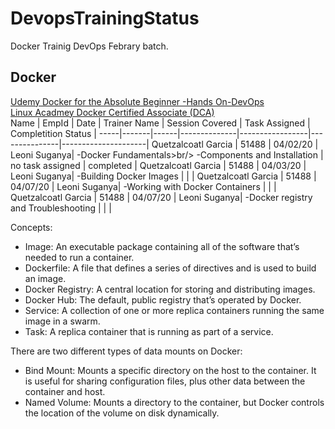 # DevopsTrainingStatus
Docker Trainig DevOps Febrary batch.
 
## Docker ##
[Udemy Docker for the Absolute Beginner -Hands On-DevOps](https://hexaware.udemy.com/course/learn-docker/learn/lecture/7838182?learning_path_id=166928#overview)<br />
[Linux Acadmey Docker Certified Associate (DCA)](https://linuxacademy.com/cp/modules/view/id/347?redirect_uri=https://app.linuxacademy.com/search?query=Docker)<br />
Name | EmpId | Date | Trainer Name | Session Covered | Task Assigned | Completition Status |
-----|-------|------|--------------|-----------------|---------------|---------------------|
Quetzalcoatl Garcia | 51488 | 04/02/20 | Leoni Suganya| -Docker Fundamentals>br/> -Components and Installation | no task assigned  | completed |
Quetzalcoatl Garcia | 51488 | 04/03/20  | Leoni Suganya| -Building Docker Images |   |  |
Quetzalcoatl Garcia | 51488 | 04/07/20  | Leoni Suganya| -Working with Docker Containers |   |  |
Quetzalcoatl Garcia | 51488 | 04/07/20  | Leoni Suganya| -Docker registry and Troubleshooting |   |  |




Concepts:
* Image: An executable package containing all of the software that’s needed to run a container.
* Dockerfile: A file that defines a series of directives and is used to build an image.
* Docker Registry: A central location for storing and distributing images.
* Docker Hub: The default, public registry that’s operated by Docker.
* Service: A collection of one or more replica containers running the same image in a swarm.
* Task: A replica container that is running as part of a service.

There are two different types of data mounts on Docker:
* Bind Mount: Mounts a specific directory on the host to the container. It is useful for sharing configuration files, plus other data between the container and host.
* Named Volume: Mounts a directory to the container, but Docker controls the location of the volume on disk dynamically.



